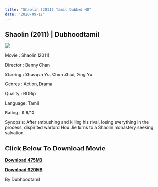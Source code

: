 ```yaml
---
title: "Shaolin (2011) Tamil Dubbed HD"
date: "2020-09-12"
---
```


## Shaolin (2011) | Dubhoodtamil

[![](https://1.bp.blogspot.com/-nBA0BElhfcQ/X1xrq7LC7JI/AAAAAAAACZI/7aScd1lSZnEHA4M6CIk-z6IpUvUSWhotgCNcBGAsYHQ/w346-h500/Shaolin-movie-poster-2.jpg)](https://1.bp.blogspot.com/-nBA0BElhfcQ/X1xrq7LC7JI/AAAAAAAACZI/7aScd1lSZnEHA4M6CIk-z6IpUvUSWhotgCNcBGAsYHQ/s1600/Shaolin-movie-poster-2.jpg)

Movie : Shaolin (2011) 

Director : Benny Chan 

Starring : Shaoqun Yu, Chen Zhiui, Xing Yu 

Genres : Action, Drama 

Quality : BDRip 

Language: Tamil 

Rating : 6.9/10

Synopsis: After ambushing and killing his rival, losing everything in the process, dispirited warlord Hou Jie turns to a Shaolin monastery seeking salvation.

## **Click Below To Download Movie**

**[Download 475MB](https://oncehelp.com/shauline-1)**

**[Download 620MB](https://oncehelp.com/shauline-2)**

By Dubhoodtamil
